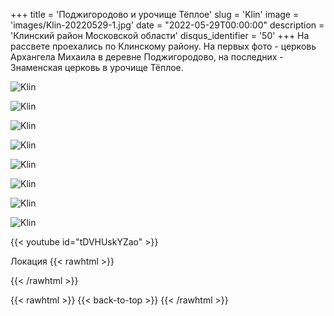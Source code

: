 +++
title = 'Поджигородово и урочище Тёплое'
slug = 'Klin'
image = 'images/Klin-20220529-1.jpg'
date = "2022-05-29T00:00:00"
description = 'Клинский район Московской области'
disqus_identifier = '50'
+++
На рассвете проехались по Клинскому району. На первых фото - церковь Архангела Михаила в деревне Поджигородово, на последних - Знаменская церковь в урочище Тёплое.

![Klin](/images/Klin-20220529-2.jpg)

![Klin](/images/Klin-20220529-3.jpg)

![Klin](/images/Klin-20220529-4.jpg)

![Klin](/images/Klin-20220529-5.jpg)

![Klin](/images/Klin-20220529-6.jpg)

![Klin](/images/Klin-20220529-7.jpg)

![Klin](/images/Klin-20220529-8.jpg)

![Klin](/images/Klin-20220529-9.jpg)

{{< youtube id="tDVHUskYZao" >}}

Локация
{{< rawhtml >}}
<div class="yandex-map-container">
<script type="text/javascript" charset="utf-8" async src="https://api-maps.yandex.ru/services/constructor/1.0/js/?um=constructor%3Afae8d0f84acd5739177052b18cf6b50b71afb0baee8885c1f47dae5db3904ed3&amp;width=800&amp;height=400&amp;lang=ru_RU&amp;scroll=true"></script>
</div>
{{< /rawhtml >}}

{{< rawhtml >}}
{{< back-to-top >}}
{{< /rawhtml >}}

